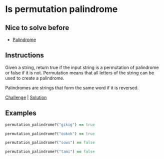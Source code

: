 # Is permutation palindrome

## Nice to solve before

- [Palindrome](../basic/README.md)

## Instructions

Given a string, return true if the input string is a permutation of palindrome or false if it is not.
Permutation means that all letters of the string can be used to create a palindrome.

Palindromes are strings that form the same word if it is reversed.

[Challenge](challenge_spec.rb) | [Solution](solution.rb)

## Examples

```ruby
permutation_palindrome?("gikig") == true

permutation_palindrome?("ookvk") == true

permutation_palindrome?("sows") == false

permutation_palindrome?("tami") == false
```
